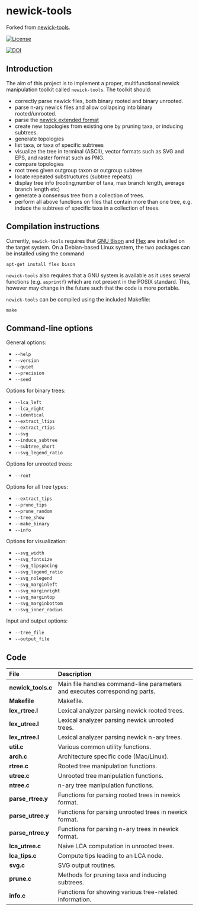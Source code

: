 # newick-tools

Forked from [newick-tools](https://github.com/xflouris/newick-tools.git).

[![License](https://img.shields.io/badge/license-AGPL-blue.svg)](http://www.gnu.org/licenses/agpl-3.0.en.html)
<!-- [![Build Status](https://travis-ci.org/xflouris/newick-tools.svg?branch=master)](https://magnum.travis-ci.com/xflouris/newick-tools) -->
[![DOI](https://zenodo.org/badge/DOI/10.5281/zenodo.1312910.svg)](https://doi.org/10.5281/zenodo.1312909)

## Introduction

The aim of this project is to implement a proper, multifunctional newick
manipulation toolkit called `newick-tools`. The toolkit should:

* correctly parse newick files, both binary rooted and binary unrooted.
* parse n-ary newick files and allow collapsing into binary rooted/unrooted.
* parse the [newick extended format](http://dmi.uib.es/~gcardona/BioInfo/enewick.html)
* create new topologies from existing one by pruning taxa, or inducing subtrees.
* generate topologies
* list taxa, or taxa of specific subtrees
* visualize the tree in terminal (ASCII), vector formats such as SVG and EPS, and raster format such as PNG.
* compare topologies
* root trees given outgroup taxon or outgroup subtree
* locate repeated substructures (subtree repeats)
* display tree info (rooting,number of taxa, max branch length, average branch length etc)
* generate a consensus tree from a collection of trees.
* perform all above functions on files that contain more than one tree, e.g. induce the subtrees of specific taxa in a collection of trees.


## Compilation instructions

Currently, `newick-tools` requires that [GNU Bison](http://www.gnu.org/software/bison/)
and [Flex](http://flex.sourceforge.net/) are installed on the target system. On
a Debian-based Linux system, the two packages can be installed using the command

`apt-get install flex bison`

`newick-tools` also requires that a GNU system is available as it uses several
functions (e.g. `asprintf`) which are not present in the POSIX standard.
This, however may change in the future such that the code is more portable.

`newick-tools` can be compiled using the included Makefile:

`make`

## Command-line options

General options:

* `--help`
* `--version`
* `--quiet`
* `--precision`
* `--seed`

Options for binary trees:
* `--lca_left`
* `--lca_right`
* `--identical`
* `--extract_ltips`
* `--extract_rtips`
* `--svg`
* `--induce_subtree`
* `--subtree_short`
* `--svg_legend_ratio`

Options for unrooted trees:
* `--root`

Options for all tree types:
* `--extract_tips`
* `--prune_tips`
* `--prune_random`
* `--tree_show`
* `--make_binary`
* `--info`

Options for visualization:
* `--svg_width`
* `--svg_fontsize`
* `--svg_tipspacing`
* `--svg_legend_ratio`
* `--svg_nolegend`
* `--svg_marginleft`
* `--svg_marginright`
* `--svg_margintop`
* `--svg_marginbottom`
* `--svg_inner_radius`

Input and output options:
* `--tree_file`
* `--output_file`

## Code

| File                | Description                                                                 |
| :------------------ | :---------------                                                            |
| **newick_tools.c**  | Main file handles command-line parameters and executes corresponding parts. |
| **Makefile**        | Makefile.                                                                   |
| **lex_rtree.l**     | Lexical analyzer parsing newick rooted trees.                               |
| **lex_utree.l**     | Lexical analyzer parsing newick unrooted trees.                             |
| **lex_ntree.l**     | Lexical analyzer parsing newick n-ary trees.                                |
| **util.c**          | Various common utility functions.                                           |
| **arch.c**          | Architecture specific code (Mac/Linux).                                     |
| **rtree.c**         | Rooted tree manipulation functions.                                         |
| **utree.c**         | Unrooted tree manipulation functions.                                       |
| **ntree.c**         | n-ary tree manipulation functions.                                          |
| **parse_rtree.y**   | Functions for parsing rooted trees in newick format.                        |
| **parse_utree.y**   | Functions for parsing unrooted trees in newick format.                      |
| **parse_ntree.y**   | Functions for parsing n-ary trees in newick format.                         |
| **lca_utree.c**     | Naive LCA computation in unrooted trees.                                    |
| **lca_tips.c**      | Compute tips leading to an LCA node.                                        |
| **svg.c**           | SVG output routines.                                                        |
| **prune.c**         | Methods for pruning taxa and inducing subtrees.                             |
| **info.c**          | Functions for showing various tree-related  information.                    |
